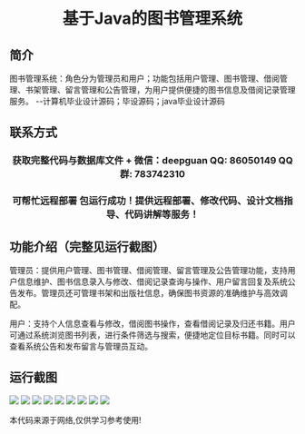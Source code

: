 <p><h1 align="center">基于Java的图书管理系统</h1></p>

## 简介
图书管理系统：角色分为管理员和用户；功能包括用户管理、图书管理、借阅管理、书架管理、留言管理和公告管理，为用户提供便捷的图书信息及借阅记录管理服务。    --计算机毕业设计源码；毕设源码；java毕业设计源码


## 联系方式
<p><h3 align="center">获取完整代码与数据库文件 + 微信：deepguan QQ: 86050149 QQ群: 783742310</h3></p>
<p><h3 align="center">可帮忙远程部署 包运行成功！提供远程部署、修改代码、设计文档指导、代码讲解等服务！</h3></p>

## 功能介绍（完整见运行截图）
管理员：提供用户管理、图书管理、借阅管理、留言管理及公告管理功能，支持用户信息维护、图书信息录入与修改、借阅记录查询与操作、用户留言回复及系统公告发布。管理员还可管理书架和出版社信息，确保图书资源的准确维护与高效调配。

用户：支持个人信息查看与修改，借阅图书操作，查看借阅记录及归还书籍。用户可通过系统浏览图书列表，进行条件筛选与搜索，便捷地定位目标书籍。同时可以查看系统公告和发布留言与管理员互动。


## 运行截图
![](https://bs-1329754181.cos.ap-shanghai.myqcloud.com/ssm/JavaBookManagementSystem/img/001.jpg)
![](https://bs-1329754181.cos.ap-shanghai.myqcloud.com/ssm/JavaBookManagementSystem/img/002.jpg)
![](https://bs-1329754181.cos.ap-shanghai.myqcloud.com/ssm/JavaBookManagementSystem/img/003.jpg)
![](https://bs-1329754181.cos.ap-shanghai.myqcloud.com/ssm/JavaBookManagementSystem/img/004.jpg)
![](https://bs-1329754181.cos.ap-shanghai.myqcloud.com/ssm/JavaBookManagementSystem/img/005.jpg)
![](https://bs-1329754181.cos.ap-shanghai.myqcloud.com/ssm/JavaBookManagementSystem/img/006.jpg)
![](https://bs-1329754181.cos.ap-shanghai.myqcloud.com/ssm/JavaBookManagementSystem/img/007.jpg)
![](https://bs-1329754181.cos.ap-shanghai.myqcloud.com/ssm/JavaBookManagementSystem/img/008.jpg)
![](https://bs-1329754181.cos.ap-shanghai.myqcloud.com/ssm/JavaBookManagementSystem/img/009.jpg)

<p>本代码来源于网络,仅供学习参考使用!</p>
